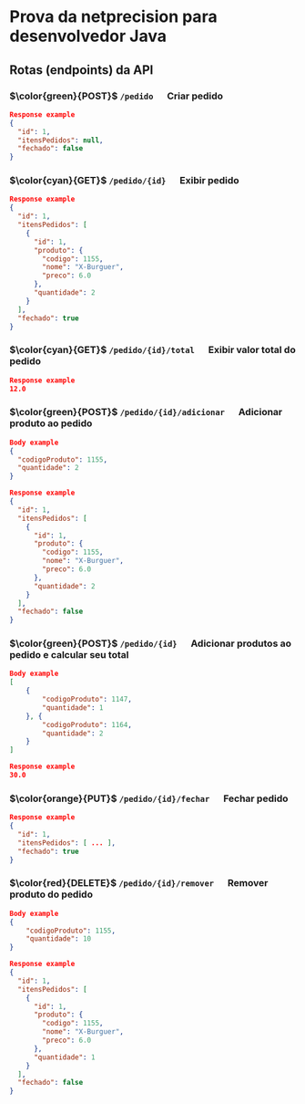 # Prova da netprecision para desenvolvedor Java

## Rotas (endpoints) da API

### $\color{green}{POST}$ `/pedido` &emsp; Criar pedido
```json
Response example
{
  "id": 1,
  "itensPedidos": null,
  "fechado": false
}
```

### $\color{cyan}{GET}$ `/pedido/{id}` &emsp; Exibir pedido
```json
Response example
{
  "id": 1,
  "itensPedidos": [
    {
      "id": 1,
      "produto": {
        "codigo": 1155,
        "nome": "X-Burguer",
        "preco": 6.0
      },
      "quantidade": 2
    }
  ],
  "fechado": true
}
```

### $\color{cyan}{GET}$ `/pedido/{id}/total` &emsp; Exibir valor total do pedido
```json
Response example
12.0
```

### $\color{green}{POST}$ `/pedido/{id}/adicionar` &emsp; Adicionar produto ao pedido
```json
Body example
{
  "codigoProduto": 1155,
  "quantidade": 2
}
```

```json
Response example
{
  "id": 1,
  "itensPedidos": [
    {
      "id": 1,
      "produto": {
        "codigo": 1155,
        "nome": "X-Burguer",
        "preco": 6.0
      },
      "quantidade": 2
    }
  ],
  "fechado": false
}
```

### $\color{green}{POST}$ `/pedido/{id}` &emsp; Adicionar produtos ao pedido e calcular seu total
```json
Body example
[
	{
		"codigoProduto": 1147,
		"quantidade": 1
	}, {
		"codigoProduto": 1164,
		"quantidade": 2
	}
]
```

```json
Response example
30.0
```

### $\color{orange}{PUT}$ `/pedido/{id}/fechar` &emsp; Fechar pedido
```json
Response example
{
  "id": 1,
  "itensPedidos": [ ... ],
  "fechado": true
}
```

### $\color{red}{DELETE}$ `/pedido/{id}/remover` &emsp; Remover produto do pedido
```json
Body example
{
	"codigoProduto": 1155,
	"quantidade": 10
}
```

```json
Response example
{
  "id": 1,
  "itensPedidos": [
    {
      "id": 1,
      "produto": {
        "codigo": 1155,
        "nome": "X-Burguer",
        "preco": 6.0
      },
      "quantidade": 1
    }
  ],
  "fechado": false
}
```
